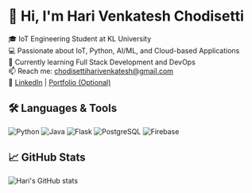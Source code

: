 # 👋 Hi, I'm Hari Venkatesh Chodisetti

🎓 IoT Engineering Student at KL University  
💻 Passionate about IoT, Python, AI/ML, and Cloud-based Applications  
🌱 Currently learning Full Stack Development and DevOps  
📫 Reach me: chodisettiharivenkatesh@gmail.com  
🔗 [LinkedIn](https://www.linkedin.com/in/hari-chodisetti-a569222b6) | [Portfolio (Optional)](https://yourwebsite.com)

## 🛠️ Languages & Tools
![Python](https://img.shields.io/badge/-Python-333333?style=flat&logo=python)
![Java](https://img.shields.io/badge/-Java-333333?style=flat&logo=java)
![Flask](https://img.shields.io/badge/-Flask-333333?style=flat&logo=flask)
![PostgreSQL](https://img.shields.io/badge/-PostgreSQL-333333?style=flat&logo=postgresql)
![Firebase](https://img.shields.io/badge/-Firebase-333333?style=flat&logo=firebase)

## 📈 GitHub Stats
![Hari's GitHub stats](https://github-readme-stats.vercel.app/api?username=harivenkatesh11&show_icons=true&theme=radical)
